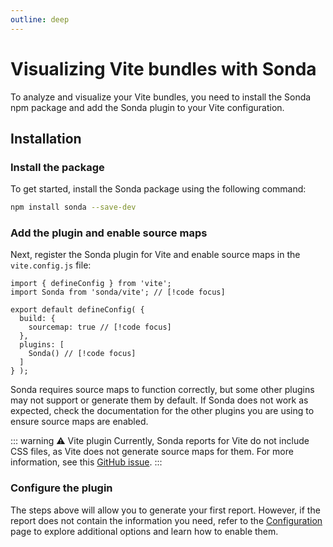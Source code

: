 ```yaml
---
outline: deep
---
```


# Visualizing Vite bundles with Sonda

To analyze and visualize your Vite bundles, you need to install the Sonda npm package and add the Sonda plugin to your Vite configuration.

## Installation

### Install the package

To get started, install the Sonda package using the following command:

```bash
npm install sonda --save-dev
```

### Add the plugin and enable source maps

Next, register the Sonda plugin for Vite and enable source maps in the `vite.config.js` file:

```js{2,6,9}
import { defineConfig } from 'vite';
import Sonda from 'sonda/vite'; // [!code focus]

export default defineConfig( {
  build: {
    sourcemap: true // [!code focus]
  },
  plugins: [
    Sonda() // [!code focus]
  ]
} );
```

Sonda requires source maps to function correctly, but some other plugins may not support or generate them by default. If Sonda does not work as expected, check the documentation for the other plugins you are using to ensure source maps are enabled.

::: warning ⚠️ Vite plugin
Currently, Sonda reports for Vite do not include CSS files, as Vite does not generate source maps for them. For more information, see this [GitHub issue](https://github.com/vitejs/vite/issues/2830).
:::

### Configure the plugin

The steps above will allow you to generate your first report. However, if the report does not contain the information you need, refer to the [Configuration](/configuration) page to explore additional options and learn how to enable them.
